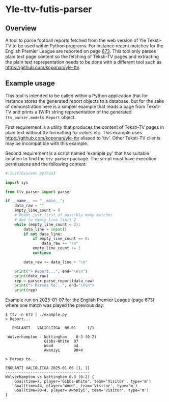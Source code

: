 # Yle-ttv-futis-parser

## Overview
A tool to parse football reports fetched from the web version of Yle Teksti-TV to be used within Python programs. For instance recent matches for the English Premier League are reported on page [673](https://yle.fi/aihe/tekstitv?P=673). This tool only parses plain text page content so the fetching of Teksti-TV pages and extracting the plain text representation needs to be done with a different tool such as https://github.com/koponan/yle-ttv.

## Example usage
This tool is intended to be called within a Python application that for instance stores the generated report objects to a
database, but for the sake of demonstration here is a simpler example that reads a page from Teksti-TV and prints a (WIP) string representation of the generated `ttv_parser.models.Report` object.

First requirement is a utility that produces the content of Teksti-TV pages in plain text without ttv formatting for colors etc. This example uses https://github.com/koponan/yle-ttv aliased to 'ttv'. Other Teksti-TV clients may be incompatible with this example.

Second requirement is a script named 'example.py' that has suitable location to find the `ttv_parser` package. The script must have execution permissions and the following content:
```python
#!/usr/bin/env python3

import sys

from ttv_parser import parser

if __name__ == "__main__":
    data_raw = ""
    empty_line_count = 0
    # Reads just first of possibly many matches
    # due to empty line limit 2
    while (empty_line_count < 2):
        data_line = input()
        if not data_line:
            if empty_line_count == 0:
                data_raw += "\n"
            empty_line_count += 1
            continue

        data_raw += data_line + "\n"

    print("> Report...", end="\n\n")
    print(data_raw)
    rep = parser.parse_report(data_raw)
    print("> Parses to...", end="\n\n")
    print(rep)

```

Example run on 2025-01-07 for the English Premier League (page 673) where one match was played the previous day:
```
$ ttv -n 673 | ./example.py
> Report...

   ENGLANTI   VALIOLIIGA  06.01.    1/1 

 Wolverhampton - Nottingham    0-3 (0-2)
                 Gibbs-White  07        
                 Wood         44        
                 Awoniyi      90+4      

> Parses to...

ENGLANTI VALIOLIIGA 2025-01-06 [1, 1]
-------------------------------------
Wolverhampton vs Nottingham 0-3 (0-2) {
    Goal(time=7, player='Gibbs-White', team='Visitor', type='m')
    Goal(time=44, player='Wood', team='Visitor', type='m')
    Goal(time=90+4, player='Awoniyi', team='Visitor', type='m')
}
```
